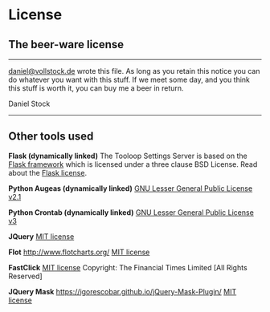 # License

## The beer-ware license

--------------------------------------------------------------------------------

<daniel@vollstock.de> wrote this file.  As long as you retain this notice you
can do whatever you want with this stuff. If we meet some day, and you think
this stuff is worth it, you can buy me a beer in return.

Daniel Stock

--------------------------------------------------------------------------------



## Other tools used

**Flask (dynamically linked)**
The Tooloop Settings Server is based on the [Flask framework](http://flask.pocoo.org) which is licensed under a three clause BSD License. Read about the [Flask license](http://flask.pocoo.org/docs/0.12/license/).

**Python Augeas (dynamically linked)**
[GNU Lesser General Public License v2.1](https://www.gnu.org/licenses/old-licenses/lgpl-2.1.html)

**Python Crontab (dynamically linked)**
[GNU Lesser General Public License v3](http://www.gnu.org/licenses/lgpl-3.0)

**JQuery**
[MIT license](http://www.opensource.org/licenses/mit-license.php)

**Flot**
http://www.flotcharts.org/
[MIT license](http://www.opensource.org/licenses/mit-license.php)

**FastClick**
[MIT license](http://www.opensource.org/licenses/mit-license.php)
Copyright: The Financial Times Limited [All Rights Reserved]

**JQuery Mask**
https://igorescobar.github.io/jQuery-Mask-Plugin/
[MIT license](http://www.opensource.org/licenses/mit-license.php)

